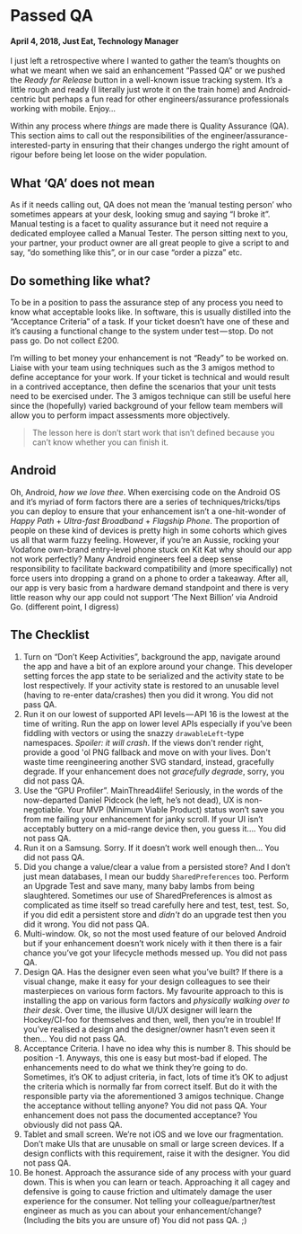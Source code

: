 # Passed QA

#### April 4, 2018, Just Eat, Technology Manager

I just left a retrospective where I wanted to gather the team’s thoughts on what we meant when we said an enhancement “Passed QA” or we pushed the _Ready for Release_ button in a well-known issue tracking system. It’s a little rough and ready (I literally just wrote it on the train home) and Android-centric but perhaps a fun read for other engineers/assurance professionals working with mobile. Enjoy…

Within any process where _things_ are made there is Quality Assurance (QA). This section aims to call out the responsibilities of the engineer/assurance-interested-party in ensuring that their changes undergo the right amount of rigour before being let loose on the wider population.

## What ‘QA’ does not mean

As if it needs calling out, QA does not mean the ‘manual testing person’ who sometimes appears at your desk, looking smug and saying “I broke it”. Manual testing is a facet to quality assurance but it need not require a dedicated employee called a Manual Tester. The person sitting next to you, your partner, your product owner are all great people to give a script to and say, “do something like this”, or in our case “order a pizza” etc.

## Do something like what?

To be in a position to pass the assurance step of any process you need to know what acceptable looks like. In software, this is usually distilled into the “Acceptance Criteria” of a task. If your ticket doesn’t have one of these and it’s causing a functional change to the system under test — stop. Do not pass go. Do not collect £200.

I’m willing to bet money your enhancement is not “Ready” to be worked on. Liaise with your team using techniques such as the 3 amigos method to define acceptance for your work. If your ticket is technical and would result in a contrived acceptance, then define the scenarios that your unit tests need to be exercised under. The 3 amigos technique can still be useful here since the (hopefully) varied background of your fellow team members will allow you to perform impact assessments more objectively.

> The lesson here is don’t start work that isn’t defined because you can’t know whether you can finish it.

## Android

Oh, Android, _how we love thee_. When exercising code on the Android OS and it’s myriad of form factors there are a series of techniques/tricks/tips you can deploy to ensure that your enhancement isn’t a one-hit-wonder of _Happy Path_ + _Ultra-fast Broadband_ + _Flagship Phone_. The proportion of people on these kind of devices is pretty high in some cohorts which gives us all that warm fuzzy feeling. However, if you’re an Aussie, rocking your Vodafone own-brand entry-level phone stuck on Kit Kat why should our app not work perfectly? Many Android engineers feel a deep sense responsibility to facilitate backward compatibility and (more specifically) not force users into dropping a grand on a phone to order a takeaway. After all, our app is very basic from a hardware demand standpoint and there is very little reason why our app could not support ‘The Next Billion’ via Android Go. (different point, I digress)

## The Checklist

1. Turn on “Don’t Keep Activities”, background the app, navigate around the app and have a bit of an explore around your change. This developer setting forces the app state to be serialized and the activity state to be lost respectively. If your activity state is restored to an unusable level (having to re-enter data/crashes) then you did it wrong. You did not pass QA.
2. Run it on our lowest of supported API levels — API 16 is the lowest at the time of writing. Run the app on lower level APIs especially if you’ve been fiddling with vectors or using the snazzy `drawableLeft`-type namespaces. _Spoiler: it will crash_. If the views don't render right, provide a good 'ol PNG fallback and move on with your lives. Don't waste time reengineering another SVG standard, instead, gracefully degrade. If your enhancement does not _gracefully degrade_, sorry, you did not pass QA.
3. Use the “GPU Profiler”. MainThread4life! Seriously, in the words of the now-departed Daniel Pidcock (he left, he’s not dead), UX is non-negotiable. Your MVP (Minimum Viable Product) status won’t save you from me failing your enhancement for janky scroll. If your UI isn’t acceptably buttery on a mid-range device then, you guess it…. You did not pass QA.
4. Run it on a Samsung. Sorry. If it doesn’t work well enough then… You did not pass QA.
5. Did you change a value/clear a value from a persisted store? And I don’t just mean databases, I mean our buddy `SharedPreferences` too. Perform an Upgrade Test and save many, many baby lambs from being slaughtered. Sometimes our use of SharedPreferences is almost as complicated as time itself so tread carefully here and test, test, test. So, if you did edit a persistent store and _didn't_ do an upgrade test then you did it wrong. You did not pass QA.
6. Multi-window. Ok, so not the most used feature of our beloved Android but if your enhancement doesn’t work nicely with it then there is a fair chance you’ve got your lifecycle methods messed up. You did not pass QA.
7. Design QA. Has the designer even seen what you’ve built? If there is a visual change, make it easy for your design colleagues to see their masterpieces on various form factors. My favourite approach to this is installing the app on various form factors and _physically walking over to their desk_. Over time, the illusive UI/UX designer will learn the Hockey/CI-foo for themselves and then, well, then you’re in trouble! If you’ve realised a design and the designer/owner hasn’t even seen it then… You did not pass QA.
8. Acceptance Criteria. I have no idea why this is number 8. This should be position -1. Anyways, this one is easy but most-bad if eloped. The enhancements need to do what we think they’re going to do. Sometimes, it’s OK to adjust criteria, in fact, lots of time it’s OK to adjust the criteria which is normally far from correct itself. But do it with the responsible party via the aforementioned 3 amigos technique. Change the acceptance without telling anyone? You did not pass QA. Your enhancement does not pass the documented acceptance? You obviously did not pass QA.
9. Tablet and small screen. We’re not iOS and we love our fragmentation. Don’t make UIs that are unusable on small or large screen devices. If a design conflicts with this requirement, raise it with the designer. You did not pass QA.
10. Be honest. Approach the assurance side of any process with your guard down. This is when you can learn or teach. Approaching it all cagey and defensive is going to cause friction and ultimately damage the user experience for the consumer. Not telling your colleague/partner/test engineer as much as you can about your enhancement/change? (Including the bits you are unsure of) You did not pass QA. ;)
